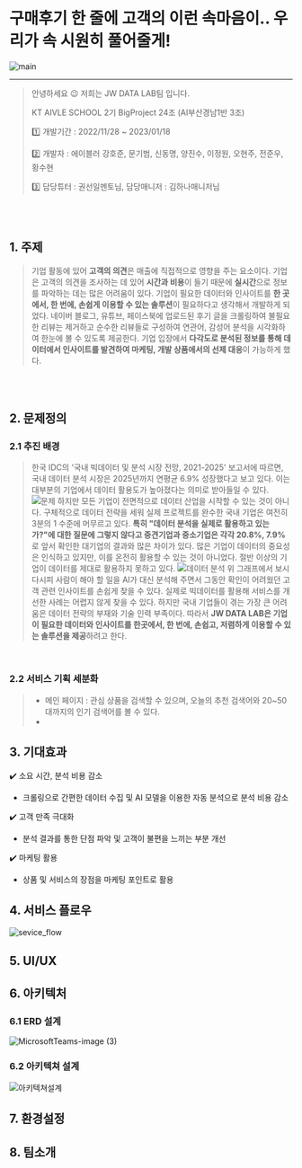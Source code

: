 # 구매후기 한 줄에 고객의 이런 속마음이.. 우리가 속 시원히 풀어줄게! 

![main](https://user-images.githubusercontent.com/41135138/210370453-0eef90f1-bda4-48c0-9695-4afe99c937e2.PNG)
********
>안녕하세요 😉 저희는 JW DATA LAB팀 입니다.   
>
>KT AIVLE SCHOOL 2기 BigProject 24조 (AI부산경남1반 3조)
>
>1️⃣ 개발기간 : 2022/11/28 ~ 2023/01/18
>
>2️⃣ 개발자 : 에이블러 강호준, 문기범, 신동명, 양진수, 이정원, 오현주, 전준우, 황수현
>
>3️⃣ 담당튜터 : 권선일멘토님, 담당매니저 : 김하나매니저님
</br>
</br>

## 1. 주제
>기업 활동에 있어 **고객의 의견**은 매출에 직접적으로 영향을 주는 요소이다.
>기업은 고객의 의견을 조사하는 데 있어 **시간과 비용**이 들기 때문에 **실시간**으로 정보를 파악하는 데는 많은 어려움이 있다.
>기업이 필요한 데이터와 인사이트를 **한 곳에서, 한 번에, 손쉽게 이용할 수 있는 솔루션**이 필요하다고 생각해서 개발하게 되었다.
>네이버 블로그, 유튜브, 페이스북에 업로드된 후기 글을 크롤링하여 불필요한 리뷰는 제거하고 순수한 리뷰들로 구성하여 연관어, 감성어 분석을 시각화하여 한눈에 볼 수 있도록 제공한다.
>기업 입장에서 **다각도로 분석된 정보를 통해 데이터에서 인사이트를 발견하여 마케팅, 개발 상품에서의 선제 대응**이 가능하게 했다.
</br>
</br>

## 2. 문제정의
### 2.1 추진 배경
>한국 IDC의 '국내 빅데이터 및 분석 시장 전망, 2021-2025' 보고서에 따르면, 국내 데이터 분석 시장은 2025년까지 연평균 6.9% 성장했다고 보고 있다. 이는 대부분의 기업에서 데이터 활용도가 높아졌다는 의미로 받아들일 수 있다.
![문제](https://user-images.githubusercontent.com/41135138/210464984-b61f2250-e41a-4adf-b9e4-4a0c9ba9fc97.jpg)
>하지만 모든 기업이 전면적으로 데이터 산업을 시작할 수 있는 것이 아니다. 구체적으로 데이터 전략을 세워 실제 프로젝트를 완수한 국내 기업은 여전히 3분의 1 수준에 머무르고 있다. **특히 "데이터 분석을 실제로 활용하고 있는가?"에 대한 질문에 그렇지 않다고 중견기업과 중소기업은 각각 20.8%, 7.9%** 로 앞서 확인한 대기업의 결과와 많은 차이가 있다.
>많은 기업이 데이터의 중요성은 인식하고 있지만, 이를 온전히 활용할 수 있는 것이 아니었다. 절반 이상의 기업이 데이터를 제대로 활용하지 못하고 있다.
![데이터 분석](https://user-images.githubusercontent.com/41135138/210465266-48d79a53-89f8-4aa4-ba8f-3eb24291e681.jpg)
>위 그래프에서 보시다시피 사람이 해야 할 일을 AI가 대신 분석해 주면서 그동안 확인이 어려웠던 고객 관련 인사이트를 손쉽게 찾을 수 있다. 실제로 빅데이터를 활용해 서비스를 개선한 사례는 어렵지 않게 찾을 수 있다. 하지만 국내 기업들이 겪는 가장 큰 어려움은 데이터 전략의 부재와 기술 인력 부족이다. 따라서 **JW DATA LAB은 기업이 필요한 데이터와 인사이트를 한곳에서, 한 번에, 손쉽고, 저렴하게 이용할 수 있는 솔루션을 제공**하려고 한다. 
</br>

### 2.2 서비스 기획 세분화
>- 메인 페이지 : 관심 상품을 검색할 수 있으며, 오늘의 추천 검색어와 20~50대까지의 인기 검색어를 볼 수 있다.
>-

## 3. 기대효과
:heavy_check_mark: 소요 시간, 분석 비용 감소
   - 크롤링으로 간편한 데이터 수집 및 AI 모델을 이용한 자동 분석으로 분석 비용 감소

:heavy_check_mark: 고객 만족 극대화
   - 분석 결과를 통한 단점 파악 및 고객이 불편을 느끼는 부분 개선


:heavy_check_mark: 마케팅 활용
   - 상품 및 서비스의 장점을 마케팅 포인트로 활용
## 4. 서비스 플로우
![sevice_flow](https://user-images.githubusercontent.com/41135138/210466263-8d5f5d54-de79-4a74-820a-71cd9fc1c75b.PNG)

## 5. UI/UX

## 6. 아키텍처
### 6.1 ERD 설계
![MicrosoftTeams-image (3)](https://user-images.githubusercontent.com/41135138/210468071-3b1ce182-7b10-44af-9b77-e718f6d28c1a.png)
### 6.2 아키텍쳐 설계
![아키텍쳐설계](https://user-images.githubusercontent.com/41135138/210468355-a1f91d4a-9280-46b0-8307-f94ede63c7e7.PNG)
## 7. 환경설정

## 8. 팀소개




